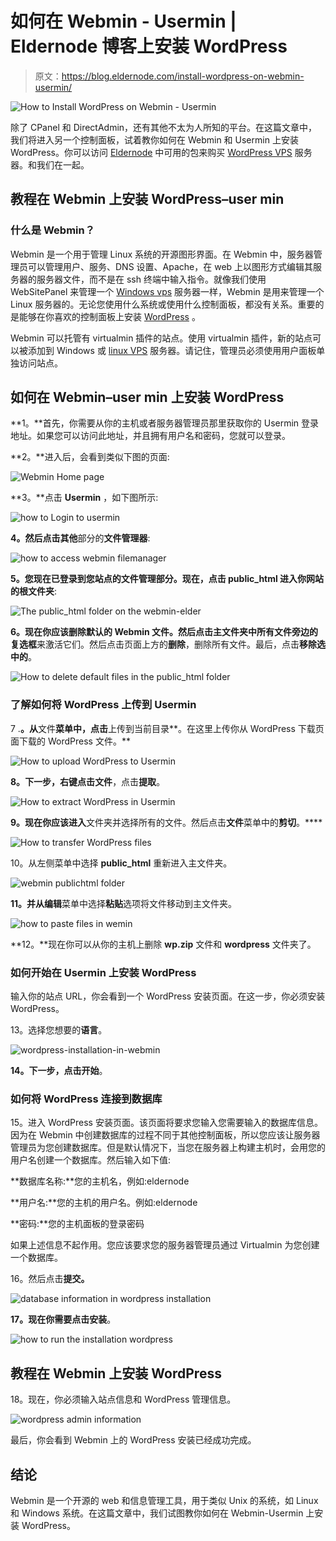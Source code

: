 # 如何在 Webmin - Usermin | Eldernode 博客上安装 WordPress

> 原文：<https://blog.eldernode.com/install-wordpress-on-webmin-usermin/>

![How to Install WordPress on Webmin - Usermin](img/fa2cb2d37faa994e8e23eb41b1760864.png)

除了 CPanel 和 DirectAdmin，还有其他不太为人所知的平台。在这篇文章中，我们将进入另一个控制面板，试着教你如何在 Webmin 和 Usermin 上安装 WordPress。你可以访问 [Eldernode](https://eldernode.com/) 中可用的包来购买 [WordPress VPS](https://eldernode.com/wordpress-vps/) 服务器。和我们在一起。

## 教程在 Webmin 上安装 WordPress–user min

### 什么是 Webmin？

Webmin 是一个用于管理 Linux 系统的开源图形界面。在 Webmin 中，服务器管理员可以管理用户、服务、DNS 设置、Apache，在 web 上以图形方式编辑其服务器的服务器文件，而不是在 ssh 终端中输入指令。就像我们使用 WebSitePanel 来管理一个 [Windows vps](https://eldernode.com/windows-vps/) 服务器一样，Webmin 是用来管理一个 Linux 服务器的。无论您使用什么系统或使用什么控制面板，都没有关系。重要的是能够在你喜欢的控制面板上安装 [WordPress](https://blog.eldernode.com/tag/wordpress/) 。

Webmin 可以托管有 virtualmin 插件的站点。使用 virtualmin 插件，新的站点可以被添加到 Windows 或 [linux VPS](https://eldernode.com/linux-vps/) 服务器。请记住，管理员必须使用用户面板单独访问站点。

## 如何在 Webmin–user min 上安装 WordPress

**1。**首先，你需要从你的主机或者服务器管理员那里获取你的 Usermin 登录地址。如果您可以访问此地址，并且拥有用户名和密码，您就可以登录。

**2。**进入后，会看到类似下图的页面:

![Webmin Home page](img/0e1aeed5f022d30d2259a0bb4c79a2ce.png)

**3。**点击 **Usermin** ，如下图所示:

![how to Login to usermin](img/d2a6ba51dc3e6a5f68efcf9b28bf5d05.png)

**4。**然后点击**其他**部分的**文件管理器**:

![how to access webmin filemanager](img/e1eb101a1646820aa74c27c7e062548d.png)

**5。**您现在已登录到您站点的文件管理部分。现在，点击 **public_html** 进入你网站的**根文件夹**:

![The public_html folder on the webmin-elder](img/c04a7ce891d5ff28cebf6c4f45b709a2.png)

**6。**现在你应该删除默认的 Webmin 文件。然后点击主文件夹中所有文件旁边的**复选框**来激活它们。然后点击页面上方的**删除**，删除所有文件。最后，点击**移除选中的**。

![How to delete default files in the public_html folder](img/77387bdef94f2615980e2369387526dc.png)

### 了解如何将 WordPress 上传到 Usermin

7 .**。从**文件**菜单中，点击**上传到当前目录**。在这里上传你从 WordPress 下载页面下载的 WordPress 文件。**

![How to upload WordPress to Usermin](img/eca94369f585822159c32c8275c6f532.png)

**8。**下一步，右键点击**文件**，点击**提取**。

![How to extract WordPress in Usermin](img/adb7de5ba12acc1720f94a4bedc160c0.png)

**9。现在你应该进入**文件夹并选择所有的文件。然后点击**文件**菜单中的**剪切**。****

![How to transfer WordPress files](img/526568be5026cbc2f8f77a1bb00da3e3.png)

10。从左侧菜单中选择 **public_html** 重新进入主文件夹。

![webmin publichtml folder](img/42e48662cb346aba59fa45ee7fdd736d.png)

**11。**并从**编辑**菜单中选择**粘贴**选项将文件移动到主文件夹。

![how to paste files in wemin](img/1c73b5806820faa5f76323d9aa0e7f39.png)

**12。**现在你可以从你的主机上删除 **wp.zip** 文件和 **wordpress** 文件夹了。

### 如何开始在 Usermin 上安装 WordPress

输入你的站点 URL，你会看到一个 WordPress 安装页面。在这一步，你必须安装 WordPress。

13。选择您想要的**语言**。

![wordpress-installation-in-webmin](img/295a862e07f304c2fac00c8eda6c6b19.png)

**14。**下一步，点击**开始**。

### 如何将 WordPress 连接到数据库

15。进入 WordPress 安装页面。该页面将要求您输入您需要输入的数据库信息。因为在 Webmin 中创建数据库的过程不同于其他控制面板，所以您应该让服务器管理员为您创建数据库。但是默认情况下，当您在服务器上构建主机时，会用您的用户名创建一个数据库。然后输入如下值:

**数据库名称:**您的主机名，例如:eldernode

**用户名:**您的主机的用户名。例如:eldernode

**密码:**您的主机面板的登录密码

如果上述信息不起作用。您应该要求您的服务器管理员通过 Virtualmin 为您创建一个数据库。

16。然后点击**提交。**

![database information in wordpress installation](img/d23306a1712f5847626b627b7a28135f.png)

**17。**现在你需要点击**安装**。

![how to run the installation wordpress](img/b49af3f4549350e35aa53212e81cc55c.png)

## 教程在 Webmin 上安装 WordPress

18。现在，你必须输入站点信息和 WordPress 管理信息。

![wordpress admin information](img/e3046c49a2a82fd67c1759553496360d.png)

最后，你会看到 Webmin 上的 WordPress 安装已经成功完成。

## 结论

Webmin 是一个开源的 web 和信息管理工具，用于类似 Unix 的系统，如 Linux 和 Windows 系统。在这篇文章中，我们试图教你如何在 Webmin-Usermin 上安装 WordPress。